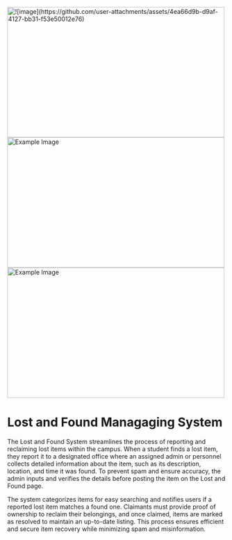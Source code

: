 <img src="![image](https://github.com/user-attachments/assets/9d0dd1b4-9f52-4f94-9cae-adfc8dfd324a)" alt="![image](https://github.com/user-attachments/assets/4ea66d9b-d9af-4127-bb31-f53e50012e76)" width="500" height="300"> <img src="https://example.com/image.png" alt="Example Image" width="500" height="300"> <img src="![image](https://github.com/user-attachments/assets/16a38e6a-a523-4305-9163-a0ea0892c92a)" alt="Example Image" width="500" height="300">   



# Lost and Found Managaging System
The Lost and Found System streamlines the process of reporting and reclaiming lost items within the campus. When a student finds a lost item, they report it to a designated office where an assigned admin or personnel collects detailed information about the item, such as its description, location, and time it was found. To prevent spam and ensure accuracy, the admin inputs and verifies the details before posting the item on the Lost and Found page.

The system categorizes items for easy searching and notifies users if a reported lost item matches a found one. Claimants must provide proof of ownership to reclaim their belongings, and once claimed, items are marked as resolved to maintain an up-to-date listing. This process ensures efficient and secure item recovery while minimizing spam and misinformation.
